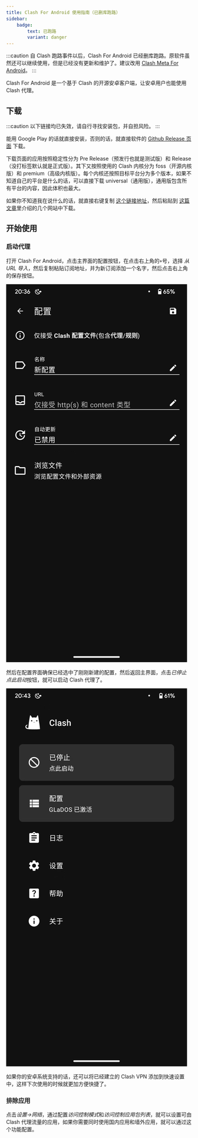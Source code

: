 ```yaml
---
title: Clash For Android 使用指南（已删库跑路）
sidebar:
    badge:
        text: 已跑路
        variant: danger
---
```


:::caution
自 Clash 跑路事件以后，Clash For Android 已经删库跑路。原软件虽然还可以继续使用，但是已经没有更新和维护了。建议改用 [Clash Meta For Android](/proxy/clash-meta-for-android)。
:::

Clash For Android 是一个基于 Clash 的开源安卓客户端，让安卓用户也能使用 Clash 代理。

## 下载

:::caution
以下链接均已失效，请自行寻找安装包，并自担风险。
:::

能用 Google Play 的话就直接安装，否则的话，就直接软件的 [Github Release 页面](https://github.com/Kr328/ClashForAndroid/releases) 下载。

下载页面的应用按照稳定性分为 Pre Release（预发行也就是测试版）和 Release（没打标签默认就是正式版）。其下又按照使用的 Clash 内核分为 foss（开源内核版）和 premium（高级内核版）。每个内核还按照目标平台分为多个版本，如果不知道自己的平台是什么的话，可以直接下载 universal（通用版），通用版包含所有平台的内容，因此体积也最大。

如果你不知道我在说什么的话，就直接右键复制 [这个链接地址](https://github.com/Kr328/ClashForAndroid/releases/download/v2.5.9/cfa-2.5.9-premium-universal-release.apk)，然后粘贴到 [这篇文章](/network/github#github-文件下载)里介绍的几个网站中下载。

## 开始使用

### 启动代理

打开 Clash For Android，点击主界面的配置按钮，在点击右上角的`+`号，选择 *从 URL 导入*，然后复制粘贴订阅地址，并为新订阅添加一个名字，然后点击右上角的保存按钮。

![新建配置](../../../assets/image/cfa-new-profile.jpg)

然后在配置界面确保已经选中了刚刚新建的配置，然后返回主界面，点击*已停止 点此启动*按钮，就可以启动 Clash 代理了。

![Clash For Android 主界面](../../../assets/image/cfa-main.jpg)

如果你的安卓系统支持的话，还可以将已经建立的 Clash VPN 添加到快速设置中，这样下次使用的时候就更加方便快捷了。

### 排除应用

点击*设置->网络*，通过配置*访问控制模式*和*访问控制应用包列表*，就可以设置可由 Clash 代理流量的应用，如果你需要同时使用国内应用和墙外应用，就可以通过这个功能配置。
